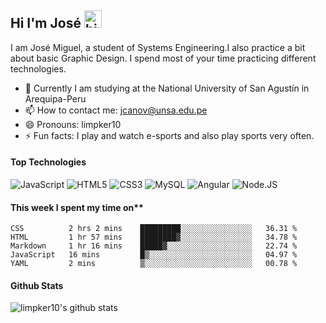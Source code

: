 
## Hi I'm José <img src="https://user-images.githubusercontent.com/1303154/88677602-1635ba80-d120-11ea-84d8-d263ba5fc3c0.gif" width="28px" alt="hi">

I am José Miguel, a student of Systems Engineering.I also practice a bit about basic Graphic Design. I spend most of your time practicing different technologies.

- 🔭 Currently I am studying at the National University of San Agustín in Arequipa-Peru
- 📫 How to contact me: jcanov@unsa.edu.pe
- 😄 Pronouns: limpker10
- ⚡ Fun facts: I play and watch e-sports and also play sports very often.

#### Top Technologies

<!-- TODO: Make technologies links takes you to repositories -->
![JavaScript](https://img.shields.io/badge/javascript-%23323330.svg?style=for-the-badge&logo=javascript&logoColor=%23F7DF1E)
![HTML5](https://img.shields.io/badge/html5-%23E34F26.svg?style=for-the-badge&logo=html5&logoColor=white)
![CSS3](https://img.shields.io/badge/CSS3-1572B6?style=for-the-badge&logo=css3&logoColor=white)
![MySQL](https://img.shields.io/badge/MySQL-00000F?style=for-the-badge&logo=mysql&logoColor=white)
![Angular](https://img.shields.io/badge/angular-%23DD0031.svg?style=for-the-badge&logo=angular&logoColor=white)
![Node.JS](https://img.shields.io/badge/Node.js-339933?style=for-the-badge&logo=nodedotjs&logoColor=white)


#### This week I spent my time on**

<!--START_SECTION:waka-->
```text
CSS          2 hrs 2 mins    █████████░░░░░░░░░░░░░░░░   36.31 % 
HTML         1 hr 57 mins    ████████▓░░░░░░░░░░░░░░░░   34.78 % 
Markdown     1 hr 16 mins    █████▓░░░░░░░░░░░░░░░░░░░   22.74 % 
JavaScript   16 mins         █▒░░░░░░░░░░░░░░░░░░░░░░░   04.97 % 
YAML         2 mins          ▒░░░░░░░░░░░░░░░░░░░░░░░░   00.78 % 
```
<!--END_SECTION:waka-->

#### Github Stats

![limpker10's github stats](https://github-readme-stats.vercel.app/api?username=limpker10&count_private=true&theme=tokyonight&hide=contribs,prs)

